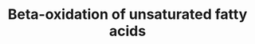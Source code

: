 ---
annotations:
- id: PW:0000738
  parent: classic metabolic pathway
  type: Pathway Ontology
  value: fatty acid beta degradation pathway
authors:
- Evelo
- MaintBot
- Christine Chichester
- L Dupuis
- Khanspers
- Egonw
- Eweitz
- DeSl
description: Fatty acid beta-oxidation is the catabolic process by which fatty acid
  molecules are broken down to generate acetyl-CoA, which enters the citric acid cycle.
last-edited: 2021-10-09
organisms:
- Caenorhabditis elegans
redirect_from:
- /index.php/Pathway:WP471
- /instance/WP471
- /instance/WP471_rr119998
revision: r119998
schema-jsonld:
- '@context': https://schema.org/
  '@id': https://wikipathways.github.io/pathways/WP471.html
  '@type': Dataset
  creator:
    '@type': Organization
    name: WikiPathways
  description: Fatty acid beta-oxidation is the catabolic process by which fatty acid
    molecules are broken down to generate acetyl-CoA, which enters the citric acid
    cycle.
  keywords:
  - 2-trans-4-cis-decadienoyl-CoA
  - 3-trans-decenoyl-CoA
  - Acetyl-CoA
  - B0303.3
  - F53C11.3
  - Linoleoyl-CoA
  - T08B2.7
  - T08G2.3
  - cis,cis-3,6-Dodecadienoyl-CoA
  - trans,cis-Lauro-2,6-dienoyl-CoA
  - trans-Dec-2-enoyl-CoA
  license: CC0
  name: Beta-oxidation of unsaturated fatty acids
seo: CreativeWork
title: Beta-oxidation of unsaturated fatty acids
wpid: WP471
---